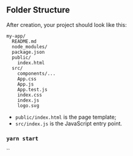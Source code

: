## Folder Structure

After creation, your project should look like this:

```
my-app/
  README.md
  node_modules/
  package.json
  public/
    index.html
  src/
    components/...
    App.css
    App.js
    App.test.js
    index.css
    index.js
    logo.svg
```


* `public/index.html` is the page template;
* `src/index.js` is the JavaScript entry point.


### `yarn start`
``